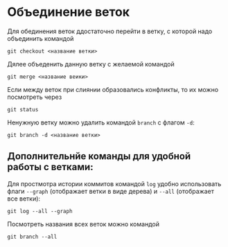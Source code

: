 Объединение веток
================

Для обединения веток ддостаточно перейти в ветку, с которой надо объединить командой

    git checkout <название ветки>

Дялее объеденить данную ветку с желаемой командой

    git merge <название веики>

Если между веток при слиянии образовались конфликты, то их можно посмотреть через

    git status

Ненужную ветку можно удалить командой `branch` с флагом `-d`:

    git branch -d <название ветки>

Дополнительнйе команды для удобной работы с ветками:
----------------------------------------------------

Для простмотра истории коммитов командой `log` удобно использовать флаги `--graph` (отображает ветки в виде дерева) и `--all` (отображает все ветки):

    git log --all --graph

Посмотреть названия всех веток можно командой

    git branch --all
